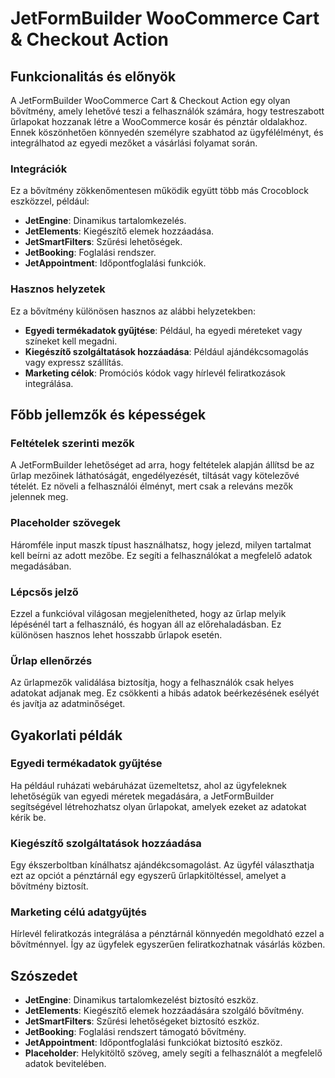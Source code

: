 # JetFormBuilder WooCommerce Cart & Checkout Action

## Funkcionalitás és előnyök

A JetFormBuilder WooCommerce Cart & Checkout Action egy olyan bővítmény, amely lehetővé teszi a felhasználók számára, hogy testreszabott űrlapokat hozzanak létre a WooCommerce kosár és pénztár oldalakhoz. Ennek köszönhetően könnyedén személyre szabhatod az ügyfélélményt, és integrálhatod az egyedi mezőket a vásárlási folyamat során. 

### Integrációk

Ez a bővítmény zökkenőmentesen működik együtt több más Crocoblock eszközzel, például:
- **JetEngine**: Dinamikus tartalomkezelés.
- **JetElements**: Kiegészítő elemek hozzáadása.
- **JetSmartFilters**: Szűrési lehetőségek.
- **JetBooking**: Foglalási rendszer.
- **JetAppointment**: Időpontfoglalási funkciók.

### Hasznos helyzetek

Ez a bővítmény különösen hasznos az alábbi helyzetekben:
- **Egyedi termékadatok gyűjtése**: Például, ha egyedi méreteket vagy színeket kell megadni.
- **Kiegészítő szolgáltatások hozzáadása**: Például ajándékcsomagolás vagy expressz szállítás.
- **Marketing célok**: Promóciós kódok vagy hírlevél feliratkozások integrálása.

## Főbb jellemzők és képességek

### Feltételek szerinti mezők

A JetFormBuilder lehetőséget ad arra, hogy feltételek alapján állítsd be az űrlap mezőinek láthatóságát, engedélyezését, tiltását vagy kötelezővé tételét. Ez növeli a felhasználói élményt, mert csak a releváns mezők jelennek meg.

### Placeholder szövegek

Háromféle input maszk típust használhatsz, hogy jelezd, milyen tartalmat kell beírni az adott mezőbe. Ez segíti a felhasználókat a megfelelő adatok megadásában.

### Lépcsős jelző

Ezzel a funkcióval világosan megjelenítheted, hogy az űrlap melyik lépésénél tart a felhasználó, és hogyan áll az előrehaladásban. Ez különösen hasznos lehet hosszabb űrlapok esetén.

### Űrlap ellenőrzés

Az űrlapmezők validálása biztosítja, hogy a felhasználók csak helyes adatokat adjanak meg. Ez csökkenti a hibás adatok beérkezésének esélyét és javítja az adatminőséget.

## Gyakorlati példák

### Egyedi termékadatok gyűjtése

Ha például ruházati webáruházat üzemeltetsz, ahol az ügyfeleknek lehetőségük van egyedi méretek megadására, a JetFormBuilder segítségével létrehozhatsz olyan űrlapokat, amelyek ezeket az adatokat kérik be.

### Kiegészítő szolgáltatások hozzáadása

Egy ékszerboltban kínálhatsz ajándékcsomagolást. Az ügyfél választhatja ezt az opciót a pénztárnál egy egyszerű űrlapkitöltéssel, amelyet a bővítmény biztosít.

### Marketing célú adatgyűjtés

Hírlevél feliratkozás integrálása a pénztárnál könnyedén megoldható ezzel a bővítménnyel. Így az ügyfelek egyszerűen feliratkozhatnak vásárlás közben.

## Szószedet

- **JetEngine**: Dinamikus tartalomkezelést biztosító eszköz.
- **JetElements**: Kiegészítő elemek hozzáadására szolgáló bővítmény.
- **JetSmartFilters**: Szűrési lehetőségeket biztosító eszköz.
- **JetBooking**: Foglalási rendszert támogató bővítmény.
- **JetAppointment**: Időpontfoglalási funkciókat biztosító eszköz.
- **Placeholder**: Helykitöltő szöveg, amely segíti a felhasználót a megfelelő adatok bevitelében.